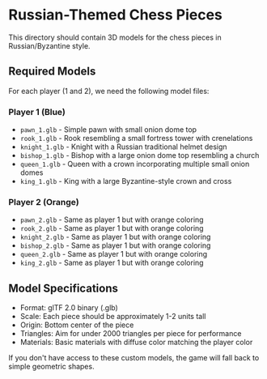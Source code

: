 # Russian-Themed Chess Pieces

This directory should contain 3D models for the chess pieces in Russian/Byzantine style.

## Required Models

For each player (1 and 2), we need the following model files:

### Player 1 (Blue)
- `pawn_1.glb` - Simple pawn with small onion dome top
- `rook_1.glb` - Rook resembling a small fortress tower with crenelations
- `knight_1.glb` - Knight with a Russian traditional helmet design
- `bishop_1.glb` - Bishop with a large onion dome top resembling a church
- `queen_1.glb` - Queen with a crown incorporating multiple small onion domes
- `king_1.glb` - King with a large Byzantine-style crown and cross

### Player 2 (Orange)
- `pawn_2.glb` - Same as player 1 but with orange coloring
- `rook_2.glb` - Same as player 1 but with orange coloring
- `knight_2.glb` - Same as player 1 but with orange coloring
- `bishop_2.glb` - Same as player 1 but with orange coloring
- `queen_2.glb` - Same as player 1 but with orange coloring
- `king_2.glb` - Same as player 1 but with orange coloring

## Model Specifications
- Format: glTF 2.0 binary (.glb)
- Scale: Each piece should be approximately 1-2 units tall
- Origin: Bottom center of the piece
- Triangles: Aim for under 2000 triangles per piece for performance
- Materials: Basic materials with diffuse color matching the player color

If you don't have access to these custom models, the game will fall back to simple geometric shapes. 